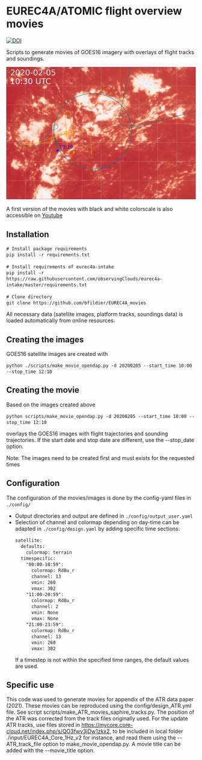 # EUREC4A/ATOMIC flight overview movies
[![DOI](https://zenodo.org/badge/DOI/10.5281/zenodo.4777954.svg)](https://doi.org/10.5281/zenodo.4777954)

Scripts to generate movies of GOES16 imagery with overlays of flight tracks and soundings.

![Snapshot animation](./docs/imgs/snapshot.png)

A first version of the movies with black and white colorscale is also accessible on
[Youtube](https://www.youtube.com/playlist?list=PLiy9_GnmONPH1o5t2JVJhp4G9CxZgtCpc)

## Installation
```
# Install package requirements
pip install -r requirements.txt

# Install requirements of eurec4a-intake
pip install -r https://raw.githubusercontent.com/observingClouds/eurec4a-intake/master/requirements.txt

# Clone directory
git clone https://github.com/bfildier/EUREC4A_movies
```
All necessary data (satellite images, platform tracks, soundings data) is loaded automatically from online resources.
## Creating the images
GOES16 satellite images are created with
```
python ./scripts/make_movie_opendap.py -d 20200205 --start_time 10:00 --stop_time 12:10
```
## Creating the movie
Based on the images created above
```
python scripts/make_movie_opendap.py -d 20200205 --start_time 10:00 --stop_time 12:10
```
overlays the GOES16 images with flight trajectories and sounding trajectories. If the start date and stop date are different, use the --stop_date option.

Note: The images need to be created first and must exists for the requested times

## Configuration
The configuration of the movies/images is done by the config-yaml files in `./config/`

- Output directories and output are defined in `./config/output_user.yaml`
- Selection of channel and colormap depending on day-time can be adapted in `./config/design.yaml` by adding specific time sections:
    ```
    satellite:
      defaults:
        colormap: terrain
      timespecific:
        "00:00-10:59":
          colormap: RdBu_r
          channel: 13
          vmin: 260
          vmax: 302
        "11:00-20:59":
          colormap: RdBu_r
          channel: 2
          vmin: None
          vmax: None
        "21:00-23:59":
          colormap: RdBu_r
          channel: 13
          vmin: 260
          vmax: 302
    ``` 
  If a timestep is not within the specified time ranges, the default values are used.

## Specific use
This code was used to generate movies for appendix of the ATR data paper (2021). These movies can be reproduced using the config/design_ATR.yml file. See script scripts/make_ATR_movies_saphire_tracks.py.
The position of the ATR was corrected from the track files originally used. For the update ATR tracks, use files stored in https://mycore.core-cloud.net/index.php/s/QO3fwv3jDw1zkx2, to be included in local folder ./input/EUREC4A_Core_1Hz_v2 for instance, and read them using the --ATR_track_file option to make_movie_opendap.py. A movie title can be added with the --movie_title option.

